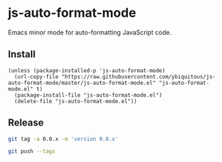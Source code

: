 # js-auto-format-mode

Emacs minor mode for auto-formatting JavaScript code.

## Install

```elisp
(unless (package-installed-p 'js-auto-format-mode)
  (url-copy-file "https://raw.githubusercontent.com/ybiquitous/js-auto-format-mode/master/js-auto-format-mode.el" "js-auto-format-mode.el" t)
  (package-install-file "js-auto-format-mode.el")
  (delete-file "js-auto-format-mode.el"))
```

## Release

```sh
git tag -a 0.0.x -m 'version 0.0.x'
```

```sh
git push --tags
```
